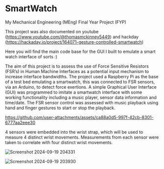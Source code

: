 # SmartWatch

My Mechanical Engineering (MEng) Final Year Project (FYP)

This project was also documented on youtube (https://www.youtube.com/@thomasmckinney5449) and hackday (https://hackaday.io/project/164071-gesture-controlled-smartwatch)

Here you will find the main code base for the GUI I built to emulate a smart watch interface of sorts :)

The aim of this project is to assess the use of Force Sensitive Resistors (FSR’s) in Human Machine Interfaces as a potential input mechanism to increase interface bandwidths. The project used a Raspberry Pi as the base of a test bed emulating a smartwatch, this was connected to FSR sensors, via an Arduino, to detect force exertions. A simple Graphical User Interface (GUI) was programmed to imitate a smartwatch interface with some working functionality including a music player, sensor data information and time/date. The FSR sensor control was assessed with music playback using hand and finger gestures to start or stop the playback.

https://github.com/user-attachments/assets/ca88a0d5-997f-42cb-8301-6777aa2eee30




4 sensors were embedded into the wrist strap, which will be used to measure 4 distinct wrist movements. Measurements from each sensor were taken to correlate with four distinct wrist movements.

![Screenshot 2024-09-19 204331](https://github.com/user-attachments/assets/22d6300f-2c3d-4690-a2c5-a52044d8a7e3)


![Screenshot 2024-09-19 203930](https://github.com/user-attachments/assets/9f8784f1-bea0-489f-a38a-3a680233c047)


